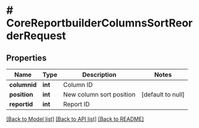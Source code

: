 # # CoreReportbuilderColumnsSortReorderRequest

## Properties

Name | Type | Description | Notes
------------ | ------------- | ------------- | -------------
**columnid** | **int** | Column ID |
**position** | **int** | New column sort position | [default to null]
**reportid** | **int** | Report ID |

[[Back to Model list]](../../README.md#models) [[Back to API list]](../../README.md#endpoints) [[Back to README]](../../README.md)
